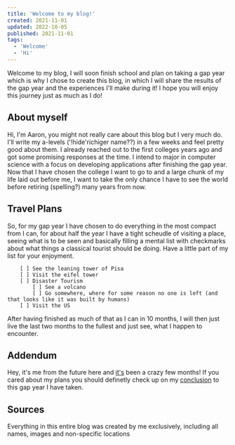 ```yaml
---
title: 'Welcome to my blog!'
created: 2021-11-01
updated: 2022-10-05
published: 2021-11-01
tags:
  - 'Welcome'
  - 'Hi'
---
```


Welcome to my blog,
I will soon finish school and plan on taking a gap year which is why I chose to create this blog, in which I will share the results of the gap year and the experiences I'll make during it!
I hope you will enjoy this journey just as much as I do!

## About myself

Hi, I'm Aaron, you might not really care about this blog but I very much do. I'll write my a-levels ('!hide'richiger name??) in a few weeks and feel pretty good about them.
I already reached out to the first colleges years ago and got some promising responses at the time. I intend to major in computer science with a focus on developing applications after finishing the gap year.
Now that I have chosen the college I want to go to and a large chunk of my life laid out before me, I want to take the only chance I have to see the world before retiring (spelling?) many years from now.

## Travel Plans

So, for my gap year I have chosen to do everything in the most compact from I can, for about half the year I have a tight scheudle of visiting a place, seeing what is to be seen and basically filling
a mental list with checkmarks about what things a classical tourist should be doing. Have a little part of my list for your enjoyment.

```
    [ ] See the leaning tower of Pisa
    [ ] Visit the eifel tower
    [ ] Disaster Tourism
        [ ] See a volcano
        [ ] Go somewhere, where for some reason no one is left (and that looks like it was built by humans)
    [ ] Visit the US
```

After having finished as much of that as I can in 10 months, I will then just live the last two months to the fullest and just see, what I happen to encounter.

## Addendum

Hey, it's me from the future here and [it's](https://speakspeak.com/grammar-articles/its-is-has-difference) been a crazy few months! If you cared about my plans you should definetly check up on my [conclusion](https://travelblogftw.netlify.app/conclusion) to this gap year I have taken.

## Sources

Everything in this entire blog was created by me exclusively, including all names, images and non-specific locations
